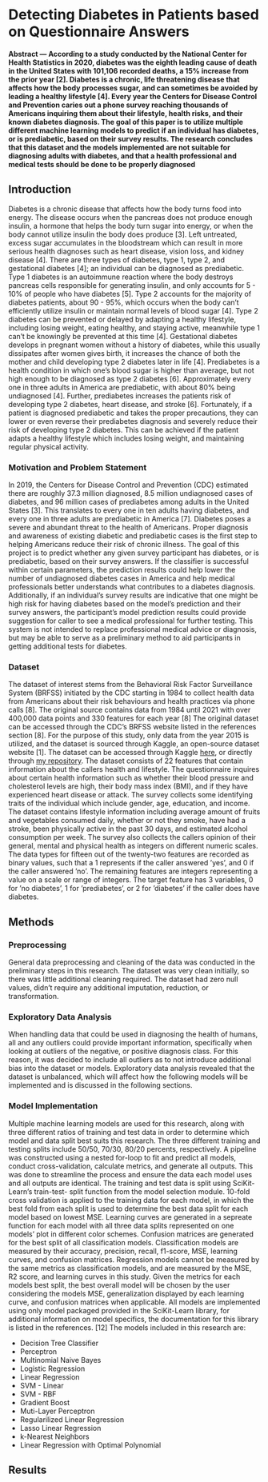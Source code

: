 # Detecting Diabetes in Patients based on Questionnaire Answers

**Abstract — According to a study conducted by the National Center for Health Statistics in 2020, diabetes was the eighth leading cause of death in the United States with 101,106 recorded deaths, a 15% increase from the prior year [2]. Diabetes is a chronic, life threatening disease that affects how the body processes sugar, and can sometimes be avoided by leading a healthy lifestyle [4]. Every year the Centers for Disease Control and Prevention caries out a phone survey reaching thousands of Americans inquiring them about their lifestyle, health risks, and their known diabetes diagnosis. The goal of this paper is to utilize multiple different machine learning models to predict if an individual has diabetes, or is prediabetic, based on their survey results. The research concludes that this dataset and the models implemented are not suitable for diagnosing adults with diabetes, and that a health professional and medical tests should be done to be properly diagnosed**

## Introduction
Diabetes is a chronic disease that affects how the body turns food into energy. The disease occurs when the pancreas does not produce enough insulin, a hormone that helps the body turn sugar into energy, or when the body cannot utilize insulin the body does produce [3]. Left untreated, excess sugar accumulates in the bloodstream which can result in more serious health diagnoses such as heart disease, vision loss, and kidney disease [4]. There are three types of diabetes, type 1, type 2, and gestational diabetes [4]; an individual can be diagnosed as prediabetic. Type 1 diabetes is an autoimmune reaction where the body destroys pancreas cells responsible for generating insulin, and only accounts for 5 - 10% of people who have diabetes [5]. Type 2 accounts for the majority of diabetes patients, about 90 - 95%, which occurs when the body can’t efficiently utilize insulin or maintain normal levels of blood sugar [4]. Type 2 diabetes can be prevented or delayed by adapting a healthy lifestyle, including losing weight, eating healthy, and staying active, meanwhile type 1 can’t be knowingly be prevented at this time [4]. Gestational diabetes develops in pregnant women without a history of diabetes, while this usually dissipates after women gives birth, it increases the chance of both the mother and child developing type 2 diabetes later in life [4]. Prediabetes is a health condition in which one’s blood sugar is higher than average, but not high enough to be diagnosed as type 2 diabetes [6]. Approximately every one in three adults in America are prediabetic, with about 80% being undiagnosed [4]. Further,
prediabetes increases the patients risk of developing type 2 diabetes, heart disease, and stroke [6]. Fortunately, if a patient is diagnosed prediabetic and takes the proper precautions, they can lower or even reverse their prediabetes diagnosis and severely reduce their risk of developing type 2 diabetes. This can be achieved if the patient adapts a healthy lifestyle which includes losing weight, and maintaining regular physical activity.

### Motivation and Problem Statement
In 2019, the Centers for Disease Control and Prevention (CDC) estimated there are roughly 37.3 million diagnosed, 8.5 million undiagnosed cases of diabetes, and 96 million cases of prediabetes among adults in the United States [3]. This translates to every one in ten adults having diabetes, and every one in three adults are prediabetic in America [7]. Diabetes poses a severe and abundant threat to the health of Americans. Proper diagnosis and awareness of existing diabetic and prediabetic cases is the first step to helping Americans reduce their risk of chronic illness. The goal of this project is to predict whether any given survey participant has diabetes, or is prediabetic, based on their survey answers. If the classifier is successful within certain parameters, the prediction results could help lower the number of undiagnosed diabetes cases in America and help medical professionals better understands what contributes to a diabetes diagnosis. Additionally, if an individual’s survey results are indicative that one might be high risk for having diabetes based on the model’s prediction and their survey answers, the participant’s model prediction results could provide suggestion for caller to see a medical professional for further testing. This system is not intended to replace professional medical advice or diagnosis, but may be able to serve as a preliminary method to aid participants in getting additional tests for diabetes.

### Dataset
The dataset of interest stems from the Behavioral Risk Factor Surveillance System (BRFSS) initiated by the CDC starting in 1984 to collect health data from Americans about their risk behaviours and health practices via phone calls [8]. The original source contains data from 1984 until 2021 with over 400,000 data points and 330 features for each year [8] The original dataset can be accessed through the CDC’s BRFSS website listed in the references section [8]. For the purpose of this study, only data from the year 2015 is utilized, and the dataset is sourced through Kaggle, an open-source dataset website [1]. The dataset can be accessed through Kaggle [here](https://www.kaggle.com/datasets/alexteboul/diabetes-health-indicators-dataset), or directly through [my repository](https://github.com/dgambone3/CSC6850_Machine_Learning_Project/tree/main/Diabeted%20Indicators%20Dataset). 
The dataset consists of 22 features that contain information about the callers health and lifestyle. The questionnaire inquires about certain health information such as whether their blood pressure and cholesterol levels are high, their body mass index (BMI), and if they have experienced heart disease or attack. The survey collects some identifying traits of the individual which include gender, age, education, and income. The dataset contains lifestyle information including average amount of fruits and vegetables consumed daily, whether or not they smoke, have had a stroke, been physically active in the past 30 days, and estimated alcohol consumption per week. The survey also collects the callers opinion of their general, mental and physical health as integers on different numeric scales. The data types for fifteen out of the twenty-two features are recorded as binary values, such that a 1 represents if the caller answered ’yes’, and 0 if the caller answered ’no’. The remaining features are integers representing a value on a scale or range of integers. The target feature has 3 variables, 0 for ’no diabetes’, 1 for ’prediabetes’, or 2 for ’diabetes’ if the caller does have diabetes.

## Methods
### Preprocessing
General data preprocessing and cleaning of the data was conducted in the preliminary steps in this research. The dataset was very clean initially, so there was little additional cleaning required. The dataset had zero null values, didn’t require any additional imputation, reduction, or transformation.
### Exploratory Data Analysis
When handling data that could be used in diagnosing the health of humans, all and any outliers could provide important information, specifically when looking at outliers of the negative, or positive diagnosis class. For this reason, it was decided to include all outliers as to not introduce additional bias into the dataset or models. Exploratory data analysis revealed that the dataset is unbalanced, which will affect how the following models will be implemented and is discussed in the following sections.
### Model Implementation
Multiple machine learning models are used for this research, along with three different ratios of training and test data in order to determine which model and data split best suits this research. The three different training and testing splits include 50/50, 70/30, 80/20 percents, respectively. A pipeline was constructed using a nested for-loop to fit and predict all models, conduct cross-validation, calculate metrics, and generate all outputs. This was done to streamline the process and ensure the data each model uses and all outputs are identical. The training and test data is split using SciKit-Learn’s train-test- split function from the model selection module. 10-fold cross validation is applied to the training data for each model, in which the best fold from each split is used to determine the best data split for each model based on lowest MSE. Learning curves are generated in a sepreate function for each model with all three data splits represented on one models’ plot in different color schemes. Confusion matrices are generated for the best split of all classification models. Classification models are measured by their accuracy, precision, recall, f1-score, MSE, learning curves, and confusion matrices. Regression models cannot be measured by the same metrics as classification models, and are measured by the MSE, R2 score, and learning curves in this study. Given the metrics for each models best split, the best overall model will be chosen by the user considering the models MSE, generalization displayed by each learning curve, and confusion matrices when applicable. All models are implemented using only model packaged provided in the SciKit-Learn library, for additional information on model specifics, the documentation for this library is listed in the references. [12]
The models included in this research are:
* Decision Tree Classifier
* Perceptron
* Multinomial Naive Bayes
* Logistic Regression
* Linear Regression
* SVM - Linear
* SVM - RBF
* Gradient Boost
* Muti-Layer Perceptron
* Regularilized Linear Regression
* Lasso Linear Regression
* k-Nearest Neighbors
* Linear Regression with Optimal Polynomial

## Results



